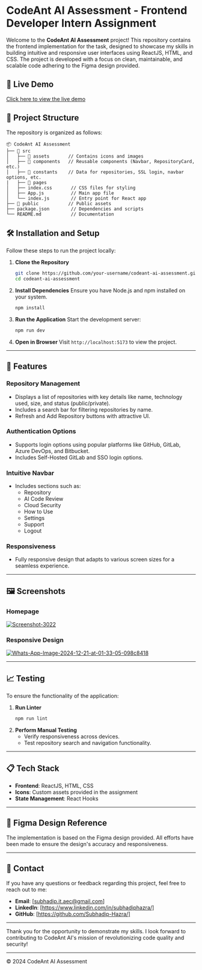 # CodeAnt AI Assessment - Frontend Developer Intern Assignment

Welcome to the **CodeAnt AI Assessment** project! This repository contains the frontend implementation for the task, designed to showcase my skills in building intuitive and responsive user interfaces using ReactJS, HTML, and CSS. The project is developed with a focus on clean, maintainable, and scalable code adhering to the Figma design provided.


## 🔗 Live Demo
<a href="https://codeant-ai-assesment.netlify.app/">Click here to view the live demo</a>

## 📂 Project Structure

The repository is organized as follows:

```
📦 CodeAnt AI Assessment
├── 📁 src
│   ├── 📁 assets       // Contains icons and images
│   ├── 📁 components   // Reusable components (Navbar, RepositoryCard, etc.)
│   ├── 📁 constants    // Data for repositories, SSL login, navbar options, etc.
|   ├── 📁 pages        
│   ├── index.css       // CSS files for styling
│   ├── App.js          // Main app file
│   └── index.js        // Entry point for React app
├── 📁 public           // Public assets
├── package.json        // Dependencies and scripts
└── README.md           // Documentation
```


## 🛠️ Installation and Setup

Follow these steps to run the project locally:

1. **Clone the Repository**
   ```bash
   git clone https://github.com/your-username/codeant-ai-assessment.git
   cd codeant-ai-assessment
   ```

2. **Install Dependencies**
   Ensure you have Node.js and npm installed on your system.
   ```bash
   npm install
   ```

3. **Run the Application**
   Start the development server:
   ```bash
   npm run dev
   ```

4. **Open in Browser**
   Visit `http://localhost:5173` to view the project.

---

## 🌟 Features

### Repository Management
- Displays a list of repositories with key details like name, technology used, size, and status (public/private).
- Includes a search bar for filtering repositories by name.
- Refresh and Add Repository buttons with attractive UI.

### Authentication Options
- Supports login options using popular platforms like GitHub, GitLab, Azure DevOps, and Bitbucket.
- Includes Self-Hosted GitLab and SSO login options.

### Intuitive Navbar
- Includes sections such as:
  - Repository
  - AI Code Review
  - Cloud Security
  - How to Use
  - Settings
  - Support
  - Logout

### Responsiveness
- Fully responsive design that adapts to various screen sizes for a seamless experience.

---

## 🖼️ Screenshots

### Homepage
<a href="https://ibb.co/93XhkGm"><img src="https://i.ibb.co/G3w94Ff/Screenshot-3022.png" alt="Screenshot-3022" border="0" /></a>

### Responsive Design
<a href="https://ibb.co/jftLkMg"><img src="https://i.ibb.co/XLHzxsS/Whats-App-Image-2024-12-21-at-01-33-05-098c8418.jpg" alt="Whats-App-Image-2024-12-21-at-01-33-05-098c8418" border="0" /></a>

---

## 📈 Testing

To ensure the functionality of the application:

1. **Run Linter**
   ```bash
   npm run lint
   ```
2. **Perform Manual Testing**
   - Verify responsiveness across devices.
   - Test repository search and navigation functionality.

---

## 📋 Tech Stack

- **Frontend**: ReactJS, HTML, CSS
- **Icons**: Custom assets provided in the assignment
- **State Management**: React Hooks

---

## 📄 Figma Design Reference
The implementation is based on the Figma design provided. All efforts have been made to ensure the design's accuracy and responsiveness.

---

## 💌 Contact

If you have any questions or feedback regarding this project, feel free to reach out to me:

- **Email**: [subhadip.it.aec@gmail.com]
- **LinkedIn**: [https://www.linkedin.com/in/subhadiphazra/]
- **GitHub**: [https://github.com/Subhadip-Hazra/]

---

Thank you for the opportunity to demonstrate my skills. I look forward to contributing to CodeAnt AI's mission of revolutionizing code quality and security!

---

© 2024 CodeAnt AI Assessment
